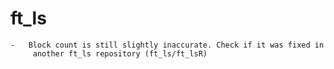 
# ft_ls

	-	Block count is still slightly inaccurate. Check if it was fixed in
		 another ft_ls repository (ft_ls/ft_lsR)
